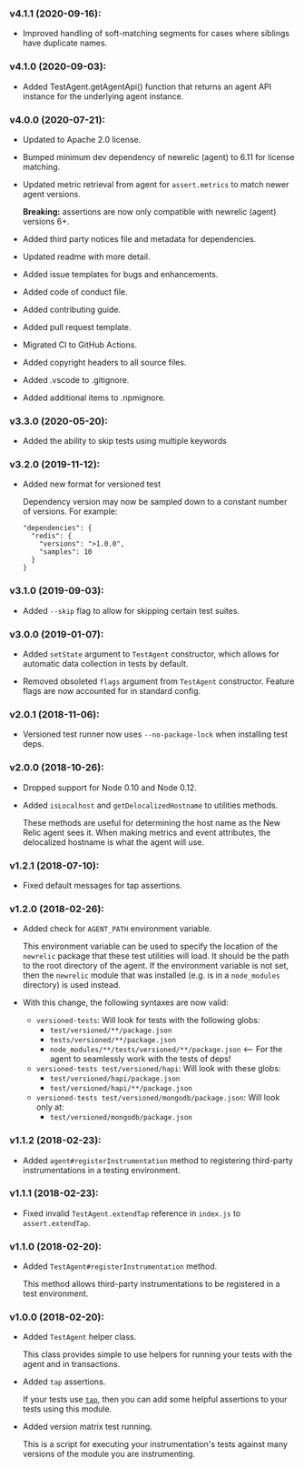 ### v4.1.1 (2020-09-16):

- Improved handling of soft-matching segments for cases where siblings have duplicate names.

### v4.1.0 (2020-09-03):

- Added TestAgent.getAgentApi() function that returns an agent API instance for the underlying agent instance.

### v4.0.0 (2020-07-21):
- Updated to Apache 2.0 license.
- Bumped minimum dev dependency of newrelic (agent) to 6.11 for license matching.
- Updated metric retrieval from agent for `assert.metrics` to match newer agent versions.

  **Breaking:** assertions are now only compatible with newrelic (agent) versions 6+.
- Added third party notices file and metadata for dependencies.
- Updated readme with more detail.
- Added issue templates for bugs and enhancements.
- Added code of conduct file.
- Added contributing guide.
- Added pull request template.
- Migrated CI to GitHub Actions.
- Added copyright headers to all source files.
- Added .vscode to .gitignore.
- Added additional items to .npmignore.

### v3.3.0 (2020-05-20):

- Added the ability to skip tests using multiple keywords

### v3.2.0 (2019-11-12):

- Added new format for versioned test

  Dependency version may now be sampled down to a constant number of versions.
  For example:
  ```
  "dependencies": {
    "redis": {
      "versions": ">1.0.0",
      "samples": 10
    }
  }
  ```

### v3.1.0 (2019-09-03):

- Added `--skip` flag to allow for skipping certain test suites.

### v3.0.0 (2019-01-07):

- Added `setState` argument to `TestAgent` constructor, which allows for
automatic data collection in tests by default.

- Removed obsoleted `flags` argument from `TestAgent` constructor. Feature
flags are now accounted for in standard config.

### v2.0.1 (2018-11-06):

- Versioned test runner now uses `--no-package-lock` when installing test deps.

### v2.0.0 (2018-10-26):

- Dropped support for Node 0.10 and Node 0.12.

- Added `isLocalhost` and `getDelocalizedHostname` to utilities methods.

  These methods are useful for determining the host name as the New Relic agent
  sees it. When making metrics and event attributes, the delocalized hostname is
  what the agent will use.

### v1.2.1 (2018-07-10):

- Fixed default messages for tap assertions.

### v1.2.0 (2018-02-26):

- Added check for `AGENT_PATH` environment variable.

  This environment variable can be used to specify the location of the `newrelic`
  package that these test utilities will load. It should be the path to the root
  directory of the agent. If the environment variable is not set, then the
  `newrelic` module that was installed (e.g. is in a `node_modules` directory)
  is used instead.

- With this change, the following syntaxes are now valid:

  * `versioned-tests`: Will look for tests with the following globs:
    * `test/versioned/**/package.json`
    * `tests/versioned/**/package.json`
    * `node_modules/**/tests/versioned/**/package.json` <-- For the agent to
      seamlessly work with the tests of deps!
  * `versioned-tests test/versioned/hapi`: Will look with these globs:
    * `test/versioned/hapi/package.json`
    * `test/versioned/hapi/**/package.json`
  * `versioned-tests test/versioned/mongodb/package.json`: Will look only at:
    * `test/versioned/mongodb/package.json`

### v1.1.2 (2018-02-23):

- Added `agent#registerInstrumentation` method to registering third-party
  instrumentations in a testing environment.

### v1.1.1 (2018-02-23):

- Fixed invalid `TestAgent.extendTap` reference in `index.js` to `assert.extendTap`.

### v1.1.0 (2018-02-20):

- Added `TestAgent#registerInstrumentation` method.

  This method allows third-party instrumentations to be registered in a test environment.

### v1.0.0 (2018-02-20):

- Added `TestAgent` helper class.

  This class provides simple to use helpers for running your tests with the agent
  and in transactions.

- Added `tap` assertions.

  If your tests use [`tap`](https://www.npmjs.com/package/tap), then you can add
  some helpful assertions to your tests using this module.

- Added version matrix test running.

  This is a script for executing your instrumentation's tests against many
  versions of the module you are instrumenting.

